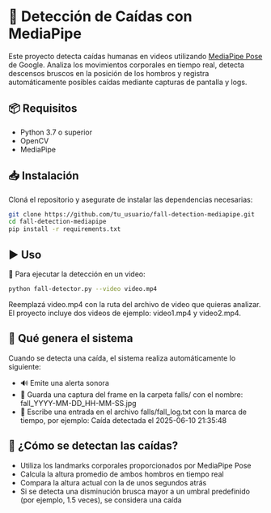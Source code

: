 # 🛑 Detección de Caídas con MediaPipe

Este proyecto detecta caídas humanas en videos utilizando [MediaPipe Pose](https://developers.google.com/mediapipe) de Google. Analiza los movimientos corporales en tiempo real, detecta descensos bruscos en la posición de los hombros y registra automáticamente posibles caídas mediante capturas de pantalla y logs.

## 📦 Requisitos

- Python 3.7 o superior  
- OpenCV  
- MediaPipe  

## 📥 Instalación

Cloná el repositorio y asegurate de instalar las dependencias necesarias:

```bash
git clone https://github.com/tu_usuario/fall-detection-mediapipe.git
cd fall-detection-mediapipe
pip install -r requirements.txt
```

## ▶️ Uso

🎥 Para ejecutar la detección en un video:

```bash
python fall-detector.py --video video.mp4
```
Reemplazá video.mp4 con la ruta del archivo de video que quieras analizar. El proyecto incluye dos videos de ejemplo: video1.mp4 y video2.mp4.

## 📁 Qué genera el sistema

Cuando se detecta una caída, el sistema realiza automáticamente lo siguiente:

- 🔊 Emite una alerta sonora
- 📸 Guarda una captura del frame en la carpeta falls/ con el nombre: fall_YYYY-MM-DD_HH-MM-SS.jpg
- 📝 Escribe una entrada en el archivo falls/fall_log.txt con la marca de tiempo, por ejemplo: Caída detectada el 2025-06-10 21:35:48

## 🧠 ¿Cómo se detectan las caídas?

- Utiliza los landmarks corporales proporcionados por MediaPipe Pose
- Calcula la altura promedio de ambos hombros en tiempo real
- Compara la altura actual con la de unos segundos atrás
- Si se detecta una disminución brusca mayor a un umbral predefinido (por ejemplo, 1.5 veces), se considera una caída
